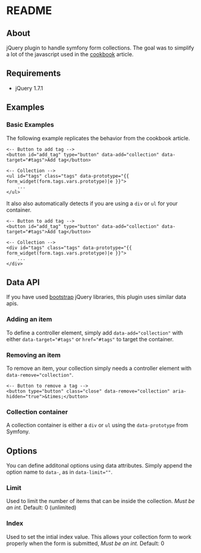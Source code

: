 # README

## About
   
jQuery plugin to handle symfony form collections. The goal was to simplify a lot of the javascript used in the [cookbook](http://symfony.com/doc/current/cookbook/form/form_collections.html) article.

## Requirements

*  jQuery 1.7.1

## Examples

### Basic Examples

The following example replicates the behavior from the cookbook article.

	<-- Button to add tag -->
	<button id="add_tag" type="button" data-add="collection" data-target="#tags">Add tag</button>

	<-- Collection -->
	<ul id="tags" class="tags" data-prototype="{{ form_widget(form.tags.vars.prototype)|e }}">
	    ...
	</ul>

It also also automatically detects if you are using a `div` or `ul` for your container.

	<-- Button to add tag -->
	<button id="add_tag" type="button" data-add="collection" data-target="#tags">Add tag</button>

	<-- Collection -->
	<div id="tags" class="tags" data-prototype="{{ form_widget(form.tags.vars.prototype)|e }}">
	    ...
	</div>

## Data API

If you have used [bootstrap](http://twitter.github.com/bootstrap) jQuery libraries, this plugin uses similar data apis.

### Adding an item

To define a controller element, simply add `data-add="collection"` with either `data-target="#tags"` or `href="#tags"` to target the container.

### Removing an item

To remove an item, your collection simply needs a controller element with `data-remove="collection"`.

	<-- Button to remove a tag -->
	<button type="button" class="close" data-remove="collection" aria-hidden="true">&times;</button>

### Collection container

A collection container is either a `div` or `ul` using the `data-prototype` from Symfony.

## Options

You can define additonal options using data attributes. Simply append the option name to `data-`, as in `data-limit=""`.

### Limit

Used to limit the number of items that can be inside the collection. _Must be an int._ Default: 0 (unlimited)

### Index

Used to set the intial index value. This allows your collection form to work properly when the form is submitted, _Must be an int._ Default: 0
